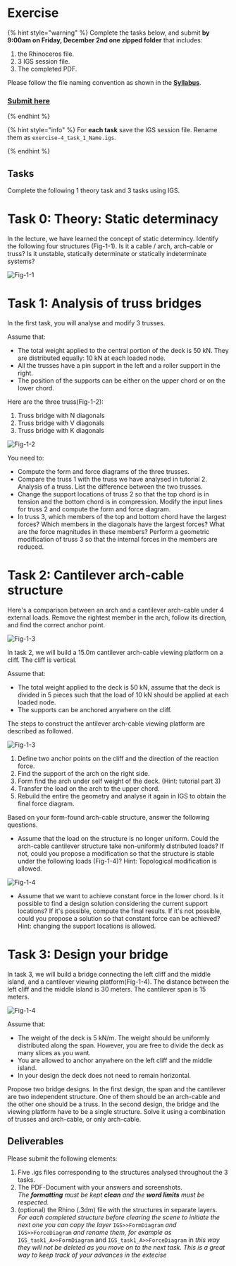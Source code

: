 # Exercise


{% hint style="warning" %}
Complete the tasks below, and submit **by 9:00am on Friday, December 2nd one zipped folder** that includes:

1. the Rhinoceros file.
2. 3 IGS session file.
3. The completed PDF.

Please follow the file naming convention as shown in the [**Syllabus**](../../syllabus.md#submissions).

### ****[**Submit here**](https://polybox.ethz.ch/index.php/s/4Am1YGniSK1xRNL)**** 
{% endhint %} 

{% hint style="info" %}
For **each task** save the IGS session file. Rename them as `exercise-4_task_1_Name.igs`.

{% endhint %}

## Tasks
Complete the following 1 theory task and 3 tasks using IGS.&#x20;

# Task 0: Theory: Static determinacy

In the lecture, we have learned the concept of static determincy. Identify the following four structures (Fig-1-1). Is it a cable / arch, arch-cable or truss? Is it unstable, statically determinate or statically indeterminate systems? 

![Fig-1-1](../../.gitbook/assets/theory.png)

# Task 1: Analysis of truss bridges

In the first task, you will analyse and modify 3 trusses. 

Assume that: 
* The total weight applied to the central portion of the deck is 50 kN. They are distributed equally: 10 kN at each loaded node.
* All the trusses have a pin support in the left and a roller support in the right.
* The position of the supports can be either on the upper chord or on the lower chord. 

Here are the three truss(Fig-1-2): 
1. Truss bridge with N diagonals
2. Truss bridge with V diagonals
3. Truss bridge with K diagonals
   
![Fig-1-2](../../.gitbook/assets/3_truss_bridges.png)

You need to: 
* Compute the form and force diagrams of the three trusses. 
* Compare the truss 1 with the truss we have analysed in tutorial 2. Analysis of a truss. List the difference between the two trusses.
* Change the support locations of truss 2 so that the top chord is in tension and the bottom chord is in compression. Modify the input lines for truss 2 and compute the form and force diagram.
* In truss 3, which members of the top and bottom chord have the largest forces? Which members in the diagonals have the largest forces? What are the force magnitudes in these members? Perform a geometric modification of truss 3 so that the internal forces in the members are reduced. 



# Task 2: Cantilever arch-cable structure 

Here's a comparison between an arch and a cantilever arch-cable under 4 external loads. Remove the rightest member in the arch, follow its direction, and find the correct anchor point. 

![Fig-1-3](../../.gitbook/assets/cantilever_exp.png)

In task 2, we will build a 15.0m cantilever arch-cable viewing platform on a cliff. The cliff is vertical. 

Assume that:
* The total weight applied to the deck is 50 kN, assume that the deck is divided in 5 pieces such that the load of 10 kN should be applied at each loaded node.
* The supports can be anchored anywhere on the cliff. 
  

The steps to construct the antilever arch-cable viewing platform are described as followed. 

![Fig-1-3](../../.gitbook/assets/cantilever_steps.png)

1. Define two anchor points on the cliff and the direction of the reaction force. 
2. Find the support of the arch on the right side.
3. Form find the arch under self weight of the deck. (Hint: tutorial part 3) 
4. Transfer the load on the arch to the upper chord.
5. Rebuild the entire the geometry and analyse it again in IGS to obtain the final force diagram. 

Based on your form-found arch-cable structure, answer the following questions. 
* Assume that the load on the structure is no longer uniform. Could the arch-cable cantilever structure take non-uniformly distributed loads? If not, could you propose a modification so that the structure is stable under the following loads (Fig-1-4)? Hint: Topological modification is allowed. 

![Fig-1-4](../../.gitbook/assets/cantilever_unequal.png)

* Assume that we want to achieve constant force in the lower chord. Is it possible to find a design solution considering the current support locations? If it's possible, compute the final results. If it's not possible, could you propose a solution so that constant force can be achieved? 
Hint: changing the support locations is allowed.


# Task 3: Design your bridge

In task 3, we will build a bridge connecting the left cliff and the middle island, and a cantilever viewing platform(Fig-1-4). The distance between the left cliff and the middle island is 30 meters. The cantilever span is 15 meters. 


![Fig-1-4](../../.gitbook/assets/bridge_design.png)

Assume that:
* The weight of the deck is 5 kN/m. The weight should be uniformly distributed along the span. However, you are free to divide the deck as many slices as you want.
* You are allowed to anchor anywhere on the left cliff and the middle island. 
* In your design the deck does not need to remain horizontal.

Propose two bridge designs. In the first design, the span and the cantilever are two independent structure. One of them should be an arch-cable and the other one should be a truss. In the second design, the bridge and the viewing platform have to be a single structure. Solve it using a combination of trusses and arch-cable, or only arch-cable. 

## Deliverables

Please submit the following elements:

1. Five .igs files corresponding to the structures analysed throughout the 3 tasks.&#x20;
2. The PDF-Document with your answers and screenshots. \
   _The **formatting** must be kept **clean** and the **word limits** must be respected._
3. (optional) the Rhino (.3dm) file with the structures in separate layers.\
   _For each completed structure before clearing the scene to initiate the next one you can copy the layer_ `IGS>>FormDiagram` _and_ `IGS>>ForceDiagram` _and rename them, for example as_ `IGS_task1_A>>FormDiagram`  and `IGS_task1_A>>ForceDiagram` in _this way they will not be deleted as you move on to the next task. This is a great way to keep track of your advances in the extecise_